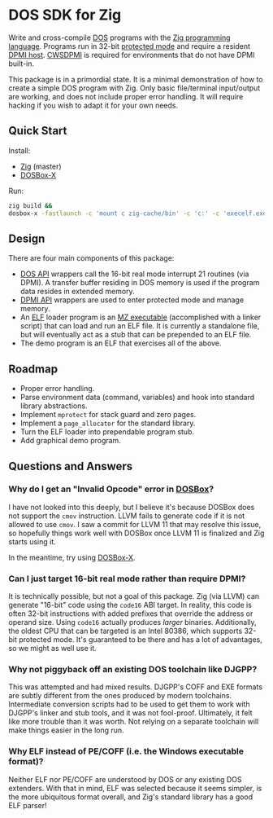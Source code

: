 # DOS SDK for Zig

Write and cross-compile [DOS](https://wikipedia.org/wiki/DOS) programs with the
[Zig programming language](https://ziglang.org). Programs run in 32-bit
[protected mode](https://wikipedia.org/wiki/Protected_mode) and require a
resident [DPMI host](https://wikipedia.org/wiki/DOS_Protected_Mode_Interface).
[CWSDPMI](https://sandmann.dotster.com/cwsdpmi) is required for environments
that do not have DPMI built-in.

This package is in a primordial state. It is a minimal demonstration of how to
create a simple DOS program with Zig. Only basic file/terminal input/output are
working, and does not include proper error handling. It will require hacking if
you wish to adapt it for your own needs.

## Quick Start

Install:

- [Zig](https://ziglang.org/download) (master)
- [DOSBox-X](https://dosbox-x.com)

Run:

``` sh
zig build &&
dosbox-x -fastlaunch -c 'mount c zig-cache/bin' -c 'c:' -c 'execelf.exe'
```

## Design

There are four main components of this package:

- [DOS API](https://stanislavs.org/helppc/int_21.html) wrappers call the 16-bit
  real mode interrupt 21 routines (via DPMI). A transfer buffer residing in DOS
  memory is used if the program data resides in extended memory.
- [DPMI API](http://www.delorie.com/djgpp/doc/dpmi) wrappers are used to enter
  protected mode and manage memory.
- An [ELF](https://wikipedia.org/wiki/Executable_and_Linkable_Format) loader
  program is an [MZ executable](https://wikipedia.org/wiki/DOS_MZ_executable)
  (accomplished with a linker script) that can load and run an ELF file. It is
  currently a standalone file, but will eventually act as a stub that can be
  prepended to an ELF file.
- The demo program is an ELF that exercises all of the above.

## Roadmap

- Proper error handling.
- Parse environment data (command, variables) and hook into standard library abstractions.
- Implement `mprotect` for stack guard and zero pages.
- Implement a `page_allocator` for the standard library.
- Turn the ELF loader into prependable program stub.
- Add graphical demo program.

## Questions and Answers

### Why do I get an "Invalid Opcode" error in [DOSBox](https://www.dosbox.com)?

I have not looked into this deeply, but I believe it's because DOSBox does not
support the `cmov` instruction. LLVM fails to generate code if it is not
allowed to use `cmov`. I saw a commit for LLVM 11 that may resolve this issue,
so hopefully things work well with DOSBox once LLVM 11 is finalized and Zig
starts using it.

In the meantime, try using [DOSBox-X](https://dosbox-x.com).

### Can I just target 16-bit real mode rather than require DPMI?

It is technically possible, but not a goal of this package. Zig (via LLVM) can
generate "16-bit" code using the `code16` ABI target. In reality, this code is
often 32-bit instructions with added prefixes that override the address or
operand size. Using `code16` actually produces *larger* binaries. Additionally,
the oldest CPU that can be targeted is an Intel 80386, which supports 32-bit
protected mode. It's guaranteed to be there and has a lot of advantages, so we
might as well use it.

### Why not piggyback off an existing DOS toolchain like DJGPP?

This was attempted and had mixed results. DJGPP's COFF and EXE formats are
subtly different from the ones produced by modern toolchains. Intermediate
conversion scripts had to be used to get them to work with DJGPP's linker and
stub tools, and it was not fool-proof. Ultimately, it felt like more trouble
than it was worth. Not relying on a separate toolchain will make things easier
in the long run.

### Why ELF instead of PE/COFF (i.e. the Windows executable format)?

Neither ELF nor PE/COFF are understood by DOS or any existing DOS extenders.
With that in mind, ELF was selected because it seems simpler, is the more
ubiquitous format overall, and Zig's standard library has a good ELF parser!
